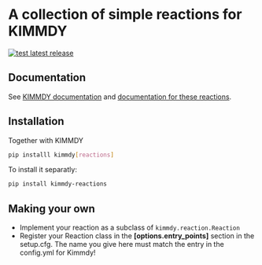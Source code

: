 # A collection of simple reactions for KIMMDY

[![test latest release](https://github.com/graeter-group/kimmdy-reactions/actions/workflows/tests.yml/badge.svg?branch=release-please--branches--main)](https://github.com/graeter-group/kimmdy-reactions/actions/workflows/tests.yml/?branch=release-please--branches--main)

## Documentation

See [KIMMDY documentation](https://graeter-group.github.io/kimmdy/)
and [documentation for these reactions](https://graeter-group.github.io/kimmdy-reactions/).

## Installation

Together with KIMMDY

```bash
pip installl kimmdy[reactions]
```

To install it separatly:

```bash
pip install kimmdy-reactions
```

## Making your own

- Implement your reaction as a subclass of `kimmdy.reaction.Reaction`
- Register your Reaction class in the **[options.entry_points]** section in the setup.cfg.
  The name you give here must match the entry in the config.yml for Kimmdy!

